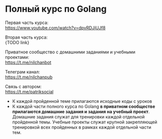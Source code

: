 # Полный курс по Golang

Первая часть курса:\
https://www.youtube.com/watch?v=dpvRDJjUJf8

Вторая часть курса:\
{TODO link}

Приватное сообщество с домашними заданиями и учебными проектами:\
https://t.me/nilchanbot

Телеграм канал:\
https://t.me/nilchanpub

Связь с автором:\
https://t.me/patriksocial

- К каждой пройденной теме прилагаются исходные коды с уроков
- К каждой части полного курса по Golang **в приватном сообществе прилагаются домашние задания и задания на учебный проект**. Домашние задания служат для тренировки каждой отдельной пройденной темы. Учебные проекты служат крупной закрепляющей тренировкой всех пройденных в рамках каждой отдельной части тем.
